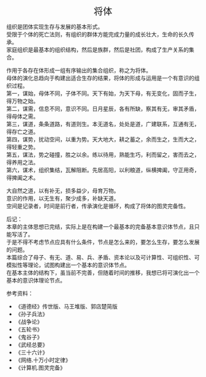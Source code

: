 <center><font size=5>将体</font></center>

组织是团体实现生存与发展的基本形式。<br>
受限于个体的死亡法则，有组织的群体方能完成力量的成长壮大，生命的长久传承。<br/>
家庭组织是最基本的组织结构，然后是族群，然后是社团，构成了生产关系的集合。<br/>

作用于各存在体形成一组有序输出的集合组织，称之为将体。<br/>
母体的演化总趋向于构建出适合生存的结果，将体的形成与运用是一个有意识的组织过程。<br/>
第一，谋始，母体不同，子体不同。天下有始，为天下母，有无变化，固而子生，得万物之始。<br/>
第二，谋需，信息不同，意识不同。日月星辰，各有所缺，察其有无，审其矛盾，得母体之需。<br/>
第三，谋道，条条道路，有道则生。本无道名，处处是道，广建联系，互通有无，得存亡之道。<br/>
第四，谋势，扰动空间，以重为势。天大地大，耕之蓄之，余而生之，生而大之，得轻重之势。<br/>
第五，谋法，势之碰撞，胜之以余。练以待用，熟能生巧，利而留之，害而去之，得养用之法。<br/>
第六，谋术，组织集结，瓦解阻断。先居高阳，以利粮道，纵横捭阖，守正用奇，得捭阖之术。<br/>

大自然之道，以有补无，损多益少，母育万物。<br/>
意识的作用，以无生有，聚少成多，补缺天道。<br/>
空间是记录者，时间是前行者，传承演化是循环，构成了将体的图灵完备性。<br/>

后记：<br/>
本章的主体思想已完结，实际上是在构建一个最基本的完备基本意识体节点，且只能写活了。<br/>
于是不得不考虑节点应具有什么条件，节点是怎么来的，要怎么生存，要怎么发展的问题。<br/>
本篇综合了母子、有无、道、易、兵、矛盾、资本论以及可计算性、可组织性、可模拟性等理论，试图构建出一个基本的意识体节点。<br/>
在基本主体的结构下，虽当前不完善，但随着时间的推移，我想已将可演化出一个基本的意识体理论节点。<br/>

参考资料：
* 《道德经》传世版、马王堆版、郭店楚简版
* 《孙子兵法》
* 《战争论》
* 《五轮书》
* 《鬼谷子》
* 《武经总要》
* 《三十六计》
* 《网络.十万小时定律》
* 《计算机.图灵完备》

